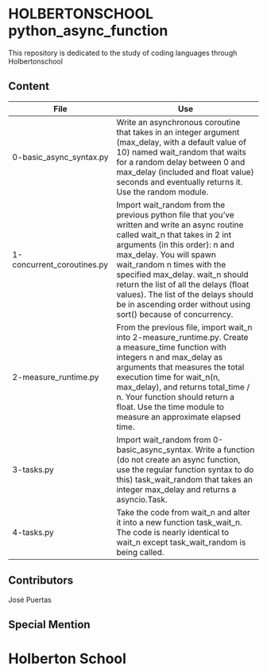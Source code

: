 # HOLBERTONSCHOOL python_async_function

This repository is dedicated to the study of coding
languages through Holbertonschool

## Content

|File|Use|
|---------|---------------------------|
|0-basic_async_syntax.py|Write an asynchronous coroutine that takes in an integer argument (max_delay, with a default value of 10) named wait_random that waits for a random delay between 0 and max_delay (included and float value) seconds and eventually returns it. Use the random module.|
|1-concurrent_coroutines.py|Import wait_random from the previous python file that you’ve written and write an async routine called wait_n that takes in 2 int arguments (in this order): n and max_delay. You will spawn wait_random n times with the specified max_delay. wait_n should return the list of all the delays (float values). The list of the delays should be in ascending order without using sort() because of concurrency.|
|2-measure_runtime.py|From the previous file, import wait_n into 2-measure_runtime.py. Create a measure_time function with integers n and max_delay as arguments that measures the total execution time for wait_n(n, max_delay), and returns total_time / n. Your function should return a float. Use the time module to measure an approximate elapsed time.|
|3-tasks.py|Import wait_random from 0-basic_async_syntax. Write a function (do not create an async function, use the regular function syntax to do this) task_wait_random that takes an integer max_delay and returns a asyncio.Task.|
|4-tasks.py|Take the code from wait_n and alter it into a new function task_wait_n. The code is nearly identical to wait_n except task_wait_random is being called.|

## Contributors

José Puertas

## Special Mention

# Holberton School
